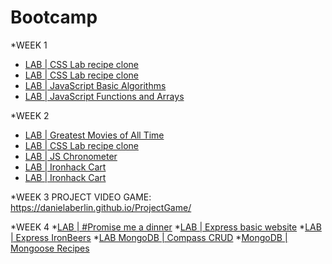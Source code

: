 # Bootcamp

*WEEK 1
* [LAB | CSS Lab recipe clone](https://github.com/DanielaBerlin/lab-css-recipes-clone)
* [LAB | CSS Lab recipe clone](https://github.com/DanielaBerlin/lab-css-spotify-clone)
* [LAB | JavaScript Basic Algorithms](https://github.com/DanielaBerlin/lab-javascript-basic-algorithms)
* [LAB | JavaScript Functions and Arrays](https://github.com/DanielaBerlin/lab-javascript-functions-and-arrays)

*WEEK 2
* [LAB | Greatest Movies of All Time](https://github.com/DanielaBerlin/lab-javascript-greatest-movies)
* [LAB | CSS Lab recipe clone](https://github.com/DanielaBerlin/lab-javascript-greatest-movies)
* [LAB | JS Chronometer](https://github.com/DanielaBerlin/lab-js-chronometer)
* [LAB | Ironhack Cart](https://github.com/DanielaBerlin/lab-dom-ironhack-cart)
* [LAB | Ironhack Cart](https://github.com/DanielaBerlin/lab-dom-ironhack-cart)

*WEEK 3
PROJECT VIDEO GAME: https://danielaberlin.github.io/ProjectGame/

*WEEK 4
*[LAB | #Promise me a dinner](https://github.com/DanielaBerlin/lab-es6-promises)
*[LAB | Express basic website](https://github.com/DanielaBerlin/lab-express-basic-site)
*[LAB | Express IronBeers](https://github.com/DanielaBerlin/lab-ironbeers)
*[LAB MongoDB | Compass CRUD](https://github.com/DanielaBerlin/lab-advance-querying-mongo)
*[MongoDB | Mongoose Recipes](https://github.com/DanielaBerlin/lab-mongoose-recipes)

